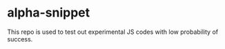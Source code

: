 # alpha-snippet
This repo is used to test out experimental JS codes with low probability of success.
